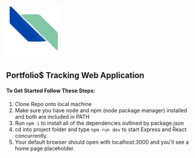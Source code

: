 ![Portfolio$ Logo](client/src/logo.png)
## Portfolio$ Tracking Web Application
#### To Get Started Follow These Steps:
1. Clone Repo onto local machine
1. Make sure you have node and npm (node package manager) installed and both are included in PATH
1. Run `npm i` to install all of the dependencies outlined by package.json
1. cd into project folder and type `npm run dev` to start Express and React concurrently. 
1. Your default browser should open with localhost:3000 and you'll see a home page placeholder.

